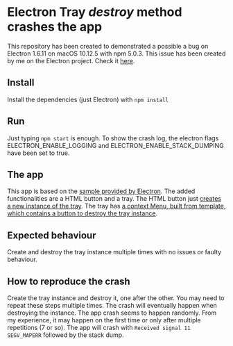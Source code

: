# Electron Tray *destroy* method crashes the app
This repository has been created to demonstrated a possible a bug on Electron 1.6.11 on macOS 10.12.5 with npm 5.0.3. This issue has been created by me on the Electron project. Check it [here](https://github.com/electron/electron/issues/9982).

## Install
Install the dependencies (just Electron) with `npm install`

## Run
Just typing `npm start` is enough. To show the crash log, the electron flags ELECTRON_ENABLE_LOGGING and ELECTRON_ENABLE_STACK_DUMPING have been set to true.

## The app
This app is based on the [sample provided by Electron](https://electron.atom.io/docs/tutorial/quick-start/). The added functionalities are a HTML button and a tray. The HTML button just [creates a new instance of the tray](https://github.com/antonio-ramadas/electron-tray-app-crash/blob/master/main.js#L58). The tray has [a context Menu, built from template, which contains a button to destroy the tray instance](https://github.com/antonio-ramadas/electron-tray-app-crash/blob/master/main.js#L69).

## Expected behaviour
Create and destroy the tray instance multiple times with no issues or faulty behaviour.

## How to reproduce the crash
Create the tray instance and destroy it, one after the other. You may need to repeat these steps multiple times. The crash will eventually happen when destroying the instance. The app crash seems to happen randomly. From my experience, it may happen on the first time or only after multiple repetitions (7 or so). The app will crash with `Received signal 11 SEGV_MAPERR` followed by the stack dump.
